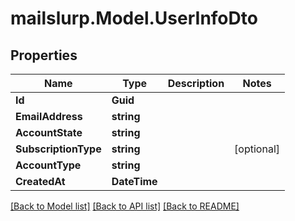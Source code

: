 # mailslurp.Model.UserInfoDto
## Properties

Name | Type | Description | Notes
------------ | ------------- | ------------- | -------------
**Id** | **Guid** |  | 
**EmailAddress** | **string** |  | 
**AccountState** | **string** |  | 
**SubscriptionType** | **string** |  | [optional] 
**AccountType** | **string** |  | 
**CreatedAt** | **DateTime** |  | 

[[Back to Model list]](../README#documentation-for-models) [[Back to API list]](../README#documentation-for-api-endpoints) [[Back to README]](../README)

